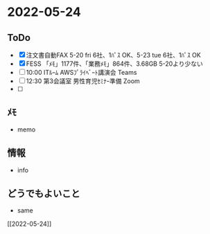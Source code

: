 # 2022-05-24

## ToDo
- [x] 注文書自動FAX 5-20 fri 6社、1ﾊﾟｽ OK、5-23 tue 6社、1ﾊﾟｽ OK
- [x] FESS 「ﾒﾓ」1177件、「業務ﾒﾓ」864件、3.68GB 5-20より少ない
- [ ] 10:00 ITﾙｰﾑ AWSﾌﾟﾗｲﾍﾞｰﾄ講演会 Teams
- [ ] 12:30 第3会議室 男性育児ｾﾐﾅｰ準備 Zoom
- [ ] 


## ﾒﾓ
- memo


## 情報
- info


## どうでもよいこと
- same


[[2022-05-24]]

